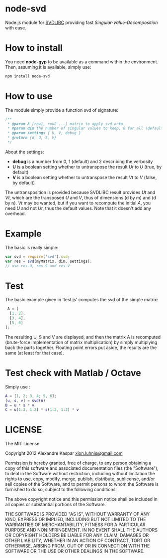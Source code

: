 node-svd
========

Node.js module for [SVDLIBC](http://tedlab.mit.edu/~dr/SVDLIBC/) providing fast *Singular-Value-Decomposition* with ease.

How to install
==============

You need **node-gyp** to be available as a command within the environment. Then, assuming it is available, simply use:

```Bash
npm install node-svd
```

How to use
==========

The module simply provide a function svd of signature:
```Javascript
/**
 * @param A [row1, row2 ...] matrix to apply svd onto
 * @param dim the number of singular values to keep, 0 for all (default)
 * @param settings { U, V, debug }
 * @return {d, U, S, V}
 */
```

About the settings:
* **debug** is a number from 0, 1 (default) and 2 describing the verbosity
* **U** is a boolean setting whether to untranspose the result *Ut* to *U* (true, by default)
* **V** is a boolean setting whether to untranspose the result *Vt* to *V* (false, by default)

The untransposition is provided because SVDLIBC result provides *Ut* and *Vt*, which are the transposed *U* and *V*, thus of dimensions (d by m) and (d by n).
*Vt* may be wanted, but if you want to recompute the initial *A*, you need *U* and not *Ut*, thus the default values.
Note that it doesn't add any overhead.

Example
=======

The basic is really simple:
```Javascript
var svd = require('svd').svd;
var res = svd(myMatrix, dim, settings);
// use res.U, res.S and res.V
```

Test
====

The basic example given in 'test.js' computes the svd of the simple matrix:
```Javascript
 A = [
  [1, 2],
  [3, 4],
  [5, 6]
];
```

The resulting U, S and V are displayed, and then the matrix A is recomputed (brute-force implementation of matrix multiplication) by simply multiplying back the parts together.
Floating point errors put aside, the results are the same (at least for that case).

Test check with Matlab / Octave
===============================

Simply use :
```Matlab
A = [1, 2; 3, 4; 5, 6];
[u, s, v] = svd(A)
B = u * s * v
C = u(1:3, 1:2) * s(1:2, 1:2) * v
```

LICENSE
=======

The MIT License

Copyright 2012 Alexandre Kaspar xion.luhnis@gmail.com

Permission is hereby granted, free of charge, to any person obtaining a copy of this software and associated documentation files (the "Software"), to deal in the Software without restriction, including without limitation the rights to use, copy, modify, merge, publish, distribute, sublicense, and/or sell copies of the Software, and to permit persons to whom the Software is furnished to do so, subject to the following conditions:

The above copyright notice and this permission notice shall be included in all copies or substantial portions of the Software.

THE SOFTWARE IS PROVIDED "AS IS", WITHOUT WARRANTY OF ANY KIND, EXPRESS OR IMPLIED, INCLUDING BUT NOT LIMITED TO THE WARRANTIES OF MERCHANTABILITY, FITNESS FOR A PARTICULAR PURPOSE AND NONINFRINGEMENT. IN NO EVENT SHALL THE AUTHORS OR COPYRIGHT HOLDERS BE LIABLE FOR ANY CLAIM, DAMAGES OR OTHER LIABILITY, WHETHER IN AN ACTION OF CONTRACT, TORT OR OTHERWISE, ARISING FROM, OUT OF OR IN CONNECTION WITH THE SOFTWARE OR THE USE OR OTHER DEALINGS IN THE SOFTWARE.

